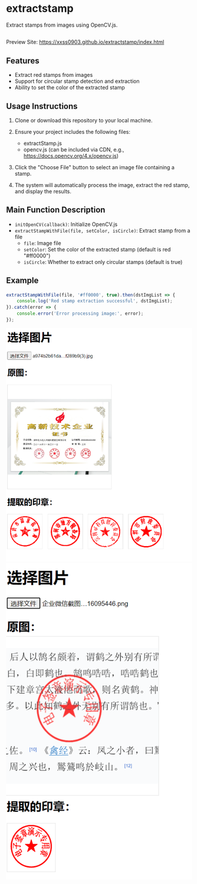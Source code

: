 # extractstamp

Extract stamps from images using OpenCV.js.

##
Preview Site: https://xxss0903.github.io/extractstamp/index.html

## Features

- Extract red stamps from images
- Support for circular stamp detection and extraction
- Ability to set the color of the extracted stamp

## Usage Instructions

1. Clone or download this repository to your local machine.

2. Ensure your project includes the following files:
   - extractStamp.js
   - opencv.js (can be included via CDN, e.g., https://docs.opencv.org/4.x/opencv.js)

3. Click the "Choose File" button to select an image file containing a stamp.

4. The system will automatically process the image, extract the red stamp, and display the results.

## Main Function Description

- `initOpenCV(callback)`: Initialize OpenCV.js
- `extractStampWithFile(file, setColor, isCircle)`: Extract stamp from a file
  - `file`: Image file
  - `setColor`: Set the color of the extracted stamp (default is red "#ff0000")
  - `isCircle`: Whether to extract only circular stamps (default is true)

## Example
```js
extractStampWithFile(file, '#ff0000', true).then(dstImgList => {
    console.log('Red stamp extraction successful', dstImgList);
}).catch(error => {
    console.error('Error processing image:', error);
});
```
![Original Image](./1.png)
![Extracted Stamp](./2.png)
